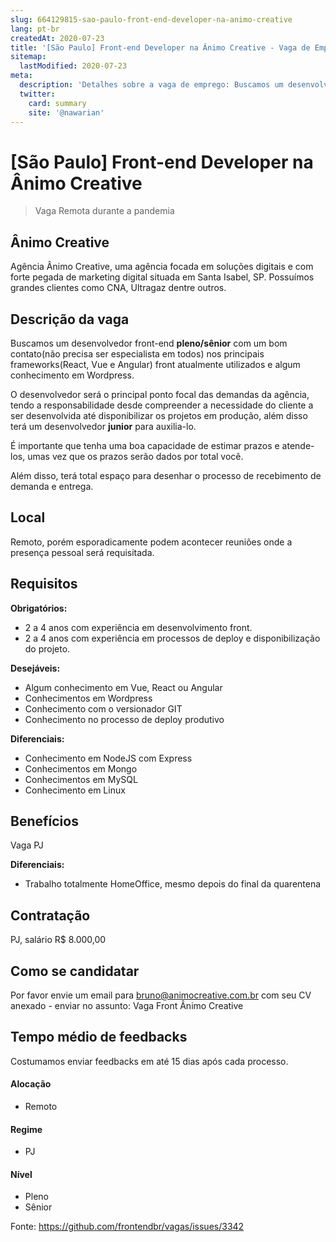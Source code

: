 ```yaml
---
slug: 664129815-sao-paulo-front-end-developer-na-animo-creative
lang: pt-br
createdAt: 2020-07-23
title: '[São Paulo] Front-end Developer na Ânimo Creative - Vaga de Emprego'
sitemap:
  lastModified: 2020-07-23
meta:
  description: 'Detalhes sobre a vaga de emprego: Buscamos um desenvolvedor front-end **pleno/sênior** com um bom contato(não precisa ser especialista em todos) nos principais frameworks(React, Vue e Angular) front atualmente utilizados e algum conhecimento em Wordpress. O desenvolvedor será o principal ponto focal das demandas da agência, tendo a responsabilidade desde compreender a necessidade do cliente a ser desenvolvida até disponibilizar os projetos em produção, além disso terá um desenvolvedor **junior** para auxilia-lo. É importante que tenha uma boa capacidade de estimar prazos e atende-los, umas vez que os prazos serão dados por total você. Além disso, terá total espaço para desenhar o processo de recebimento de demanda e entrega.'
  twitter:
    card: summary
    site: '@nawarian'
---
```


# [São Paulo] Front-end Developer na Ânimo Creative

<!-- 
==================================================
POR FAVOR, SÓ POSTE SE A VAGA FOR PARA FRONT-END!

Não faça distinção de gênero no título da vaga.

Use: "Front-End Developer" ao invés de 
"Desenvolvedor Front-End" \o/

Exemplo: `[São Paulo] Front-End Developer na NOME DA EMPRESA`
==================================================
-->

<!--
==================================================
Caso a vaga for remoto durante a pandemia deixar a linha abaixo
==================================================
-->
> Vaga Remota durante a pandemia

## Ânimo Creative

Agência Ânimo Creative, uma agência focada em soluções digitais e com forte pegada de marketing digital situada em Santa Isabel, SP. Possuímos grandes clientes como CNA, Ultragaz dentre outros.

## Descrição da vaga

Buscamos um desenvolvedor front-end **pleno/sênior** com um bom contato(não precisa ser especialista em todos) nos principais frameworks(React, Vue e Angular) front atualmente utilizados e algum conhecimento em Wordpress.

O desenvolvedor será o principal ponto focal das demandas da agência, tendo a responsabilidade desde compreender a necessidade do cliente a ser desenvolvida até disponibilizar os projetos em produção, além disso terá um desenvolvedor **junior** para auxilia-lo.

É importante que tenha uma boa capacidade de estimar prazos e atende-los, umas vez que os prazos serão dados por total você.

Além disso, terá total espaço para desenhar o processo de recebimento de demanda e entrega.

## Local

Remoto, porém esporadicamente podem acontecer reuniões onde a presença pessoal será requisitada.

## Requisitos

**Obrigatórios:**
- 2 a 4 anos com experiência em desenvolvimento front.
- 2 a 4 anos com experiência em processos de deploy e disponibilização do projeto.

**Desejáveis:**
- Algum conhecimento em Vue, React ou Angular
- Conhecimentos em Wordpress
- Conhecimento com o versionador GIT
- Conhecimento no processo de deploy produtivo

**Diferenciais:**
- Conhecimento em NodeJS com Express
- Conhecimentos em Mongo
- Conhecimentos em MySQL
- Conhecimento em Linux

## Benefícios

Vaga PJ

**Diferenciais:**
- Trabalho totalmente HomeOffice, mesmo depois do final da quarentena

## Contratação

PJ, salário R$ 8.000,00

## Como se candidatar

Por favor envie um email para bruno@animocreative.com.br com seu CV anexado - enviar no assunto: Vaga Front Ânimo Creative

## Tempo médio de feedbacks

Costumamos enviar feedbacks em até 15 dias após cada processo.

#### Alocação
- Remoto

#### Regime
- PJ

#### Nível
- Pleno
- Sênior




Fonte: https://github.com/frontendbr/vagas/issues/3342